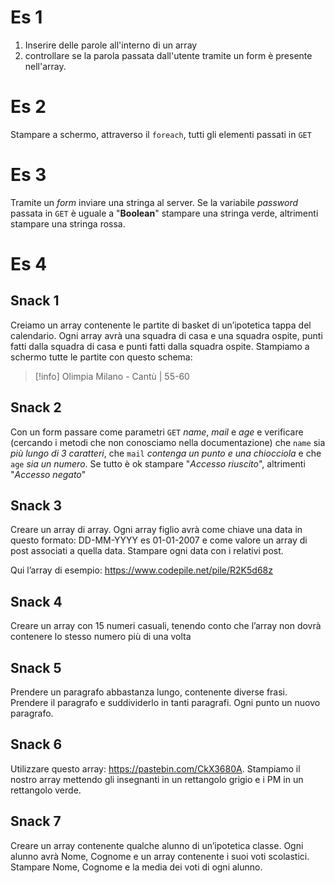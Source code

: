 # Es 1
1. Inserire delle parole all'interno di un array
2. controllare se la parola passata dall'utente tramite un form è presente nell'array.

# Es 2
Stampare a schermo, attraverso il `foreach`, tutti gli elementi passati in `GET`

# Es 3
Tramite un *form* inviare una stringa al server.
Se la variabile *password* passata in `GET` è uguale a "**Boolean**" stampare una stringa verde, altrimenti stampare una stringa rossa.

# Es 4
## Snack 1

Creiamo un array contenente le partite di basket di un’ipotetica tappa del calendario. Ogni array avrà una squadra di casa e una squadra ospite, punti fatti dalla squadra di casa e punti fatti dalla squadra ospite. Stampiamo a schermo tutte le partite con questo schema:

> [!info]
> Olimpia Milano - Cantù | 55-60

## Snack 2

Con un form passare come parametri `GET` *name*, *mail* e *age* e verificare (cercando i metodi che non conosciamo nella documentazione) che `name` sia *più lungo di 3 caratteri*, che `mail` *contenga un punto e una chiocciola* e che `age` *sia un numero*. Se tutto è ok stampare "*Accesso riuscito*", altrimenti "*Accesso negato*"

## Snack 3

Creare un array di array. Ogni array figlio avrà come chiave una data in questo formato: DD-MM-YYYY es 01-01-2007 e come valore un array di post associati a quella data. Stampare ogni data con i relativi post.

Qui l’array di esempio: https://www.codepile.net/pile/R2K5d68z

## Snack 4

Creare un array con 15 numeri casuali, tenendo conto che l’array non dovrà contenere lo stesso numero più di una volta

## Snack 5

Prendere un paragrafo abbastanza lungo, contenente diverse frasi. Prendere il paragrafo e suddividerlo in tanti paragrafi. Ogni punto un nuovo paragrafo.

## Snack 6

Utilizzare questo array: https://pastebin.com/CkX3680A. Stampiamo il nostro array mettendo gli insegnanti in un rettangolo grigio e i PM in un rettangolo verde.

## Snack 7

Creare un array contenente qualche alunno di un’ipotetica classe. Ogni alunno avrà Nome, Cognome e un array contenente i suoi voti scolastici. Stampare Nome, Cognome e la media dei voti di ogni alunno.